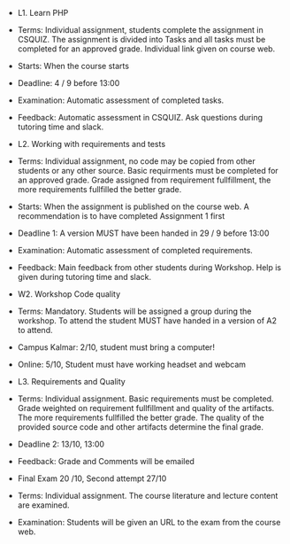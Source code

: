  * L1. Learn PHP
  * Terms: Individual assignment, students complete the assignment in CSQUIZ. The assignment is divided into Tasks and all tasks must be completed for an approved grade. Individual link given on course web. 
  * Starts: When the course starts
  * Deadline: 4 / 9 before 13:00
  * Examination: Automatic assessment of completed tasks.
  * Feedback: Automatic assessment in CSQUIZ. Ask questions during tutoring time and slack.
 
 * L2. Working with requirements and tests
  * Terms: Individual assignment, no code may be copied from other students or any other source. 
    Basic requirments must be completed for an approved grade. Grade assigned from requirement fullfillment, the more requirements fullfilled the better grade.
  * Starts: When the assignment is published on the course web. A recommendation is to have completed Assignment 1 first
  * Deadline 1: A version MUST have been handed in 29 / 9 before 13:00
  * Examination: Automatic assessment of completed requirements. 
  * Feedback: Main feedback from other students during Workshop. Help is given during tutoring time and slack.
 
 * W2. Workshop Code quality
  * Terms: Mandatory. Students will be assigned a group during the workshop. To attend the student MUST have handed in a version of A2 to attend.
  * Campus Kalmar: 2/10, student must bring a computer!
  * Online: 5/10, Student must have working headset and webcam

 * L3. Requirements and Quality
  * Terms: Individual assignment. Basic requirements must be completed. Grade weighted on requirement fullfillment and quality of the artifacts. The more requirements fullfilled the better grade. The quality of the provided source code and other artifacts determine the final grade.
  * Deadline 2: 13/10, 13:00
  * Feedback: Grade and Comments will be emailed

 * Final Exam 20 /10, Second attempt 27/10
  * Terms: Individual assignment. The course literature and lecture content are examined.
  * Examination: Students will be given an URL to the exam from the course web.
